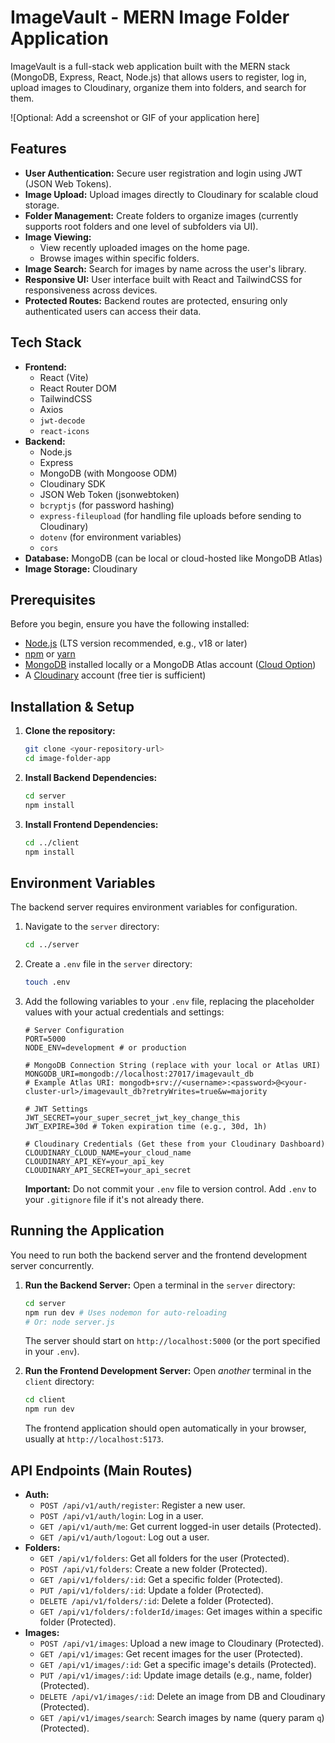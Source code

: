 # ImageVault - MERN Image Folder Application

ImageVault is a full-stack web application built with the MERN stack (MongoDB, Express, React, Node.js) that allows users to register, log in, upload images to Cloudinary, organize them into folders, and search for them.

![Optional: Add a screenshot or GIF of your application here]

## Features

*   **User Authentication:** Secure user registration and login using JWT (JSON Web Tokens).
*   **Image Upload:** Upload images directly to Cloudinary for scalable cloud storage.
*   **Folder Management:** Create folders to organize images (currently supports root folders and one level of subfolders via UI).
*   **Image Viewing:**
    *   View recently uploaded images on the home page.
    *   Browse images within specific folders.
*   **Image Search:** Search for images by name across the user's library.
*   **Responsive UI:** User interface built with React and TailwindCSS for responsiveness across devices.
*   **Protected Routes:** Backend routes are protected, ensuring only authenticated users can access their data.

## Tech Stack

*   **Frontend:**
    *   React (Vite)
    *   React Router DOM
    *   TailwindCSS
    *   Axios
    *   `jwt-decode`
    *   `react-icons`
*   **Backend:**
    *   Node.js
    *   Express
    *   MongoDB (with Mongoose ODM)
    *   Cloudinary SDK
    *   JSON Web Token (jsonwebtoken)
    *   `bcryptjs` (for password hashing)
    *   `express-fileupload` (for handling file uploads before sending to Cloudinary)
    *   `dotenv` (for environment variables)
    *   `cors`
*   **Database:** MongoDB (can be local or cloud-hosted like MongoDB Atlas)
*   **Image Storage:** Cloudinary

## Prerequisites

Before you begin, ensure you have the following installed:

*   [Node.js](https://nodejs.org/) (LTS version recommended, e.g., v18 or later)
*   [npm](https://www.npmjs.com/) or [yarn](https://yarnpkg.com/)
*   [MongoDB](https://www.mongodb.com/try/download/community) installed locally or a MongoDB Atlas account ([Cloud Option](https://www.mongodb.com/cloud/atlas/register))
*   A [Cloudinary](https://cloudinary.com/) account (free tier is sufficient)

## Installation & Setup

1.  **Clone the repository:**
    ```bash
    git clone <your-repository-url>
    cd image-folder-app
    ```

2.  **Install Backend Dependencies:**
    ```bash
    cd server
    npm install
    ```

3.  **Install Frontend Dependencies:**
    ```bash
    cd ../client
    npm install
    ```

## Environment Variables

The backend server requires environment variables for configuration.

1.  Navigate to the `server` directory:
    ```bash
    cd ../server
    ```
2.  Create a `.env` file in the `server` directory:
    ```bash
    touch .env
    ```
3.  Add the following variables to your `.env` file, replacing the placeholder values with your actual credentials and settings:

    ```dotenv
    # Server Configuration
    PORT=5000
    NODE_ENV=development # or production

    # MongoDB Connection String (replace with your local or Atlas URI)
    MONGODB_URI=mongodb://localhost:27017/imagevault_db
    # Example Atlas URI: mongodb+srv://<username>:<password>@<your-cluster-url>/imagevault_db?retryWrites=true&w=majority

    # JWT Settings
    JWT_SECRET=your_super_secret_jwt_key_change_this
    JWT_EXPIRE=30d # Token expiration time (e.g., 30d, 1h)

    # Cloudinary Credentials (Get these from your Cloudinary Dashboard)
    CLOUDINARY_CLOUD_NAME=your_cloud_name
    CLOUDINARY_API_KEY=your_api_key
    CLOUDINARY_API_SECRET=your_api_secret
    ```

    **Important:** Do not commit your `.env` file to version control. Add `.env` to your `.gitignore` file if it's not already there.

## Running the Application

You need to run both the backend server and the frontend development server concurrently.

1.  **Run the Backend Server:**
    Open a terminal in the `server` directory:
    ```bash
    cd server
    npm run dev # Uses nodemon for auto-reloading
    # Or: node server.js
    ```
    The server should start on `http://localhost:5000` (or the port specified in your `.env`).

2.  **Run the Frontend Development Server:**
    Open *another* terminal in the `client` directory:
    ```bash
    cd client
    npm run dev
    ```
    The frontend application should open automatically in your browser, usually at `http://localhost:5173`.

## API Endpoints (Main Routes)

*   **Auth:**
    *   `POST /api/v1/auth/register`: Register a new user.
    *   `POST /api/v1/auth/login`: Log in a user.
    *   `GET /api/v1/auth/me`: Get current logged-in user details (Protected).
    *   `GET /api/v1/auth/logout`: Log out a user.
*   **Folders:**
    *   `GET /api/v1/folders`: Get all folders for the user (Protected).
    *   `POST /api/v1/folders`: Create a new folder (Protected).
    *   `GET /api/v1/folders/:id`: Get a specific folder (Protected).
    *   `PUT /api/v1/folders/:id`: Update a folder (Protected).
    *   `DELETE /api/v1/folders/:id`: Delete a folder (Protected).
    *   `GET /api/v1/folders/:folderId/images`: Get images within a specific folder (Protected).
*   **Images:**
    *   `POST /api/v1/images`: Upload a new image to Cloudinary (Protected).
    *   `GET /api/v1/images`: Get recent images for the user (Protected).
    *   `GET /api/v1/images/:id`: Get a specific image's details (Protected).
    *   `PUT /api/v1/images/:id`: Update image details (e.g., name, folder) (Protected).
    *   `DELETE /api/v1/images/:id`: Delete an image from DB and Cloudinary (Protected).
    *   `GET /api/v1/images/search`: Search images by name (query param `q`) (Protected).
